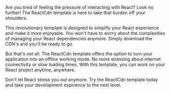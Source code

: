 

Are you tired of feeling the pressure of interacting with React? Look no further! The ReactCdn template is here to take that burden off your shoulders.

This revolutionary template is designed to simplify your React experience and make it more enjoyable. You won't have to worry about the complexities of managing your React dependencies anymore. Simply download the CDN's and you'll be ready to go.

But that's not all. The ReactCdn template offers the option to turn your application into an offline working mode. No more stressing about internet connectivity or slow loading times. With this template, you can work on your React project anytime, anywhere.

Don't let React stress you out anymore. Try the ReactCdn template today and take your development expirience to the next level.